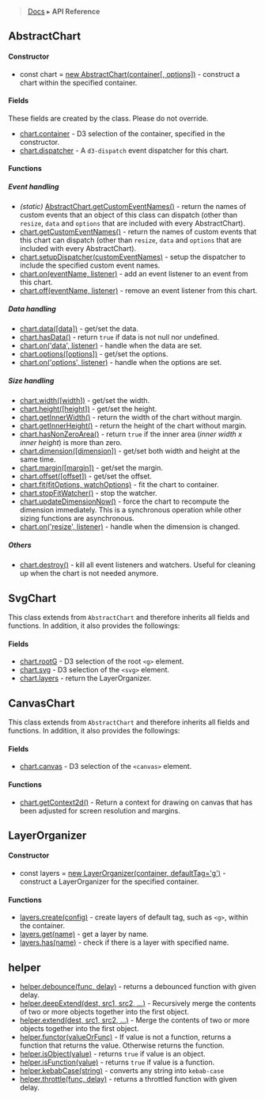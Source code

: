 > [Docs](../../README.md) ▸ **API Reference**

## AbstractChart

#### Constructor

* const chart = [new AbstractChart(container[, options])](AbstractChart.md#constructor) - construct a chart within the specified container.

#### Fields

These fields are created by the class. Please do not override.

* [chart.container](AbstractChart.md#container) - D3 selection of the container, specified in the constructor.
* [chart.dispatcher](AbstractChart.md#dispatch) - A `d3-dispatch` event dispatcher for this chart.

#### Functions

##### Event handling

* *(static)* [AbstractChart.getCustomEventNames()](AbstractChart.md#static-getCustomEventNames) - return the names of custom events that an object of this class can dispatch (other than `resize`, `data` and `options` that are included with every AbstractChart).
* [chart.getCustomEventNames()](AbstractChart.md#getCustomEventNames) - return the names of custom events that this chart can dispatch (other than `resize`, `data` and `options` that are included with every AbstractChart).
* [chart.setupDispatcher(customEventNames)](AbstractChart.md#setupDispatcher) - setup the dispatcher to include the specified custom event names.
* [chart.on(eventName, listener)](AbstractChart.md#on) - add an event listener to an event from this chart.
* [chart.off(eventName, listener)](AbstractChart.md#off) - remove an event listener from this chart.

##### Data handling

* [chart.data([data])](AbstractChart.md#data) - get/set the data.
* [chart.hasData()](AbstractChart.md#hasData) - return `true` if data is not null nor undefined.
* [chart.on('data', listener)](AbstractChart.md#event_data) - handle when the data are set.
* [chart.options([options])](AbstractChart.md#options) - get/set the options.
* [chart.on('options', listener)](AbstractChart.md#event_options) - handle when the options are set.

##### Size handling

* [chart.width([width])](AbstractChart.md#width) - get/set the width.
* [chart.height([height])](AbstractChart.md#height) - get/set the height.
* [chart.getInnerWidth()](AbstractChart.md#getInnerWidth) - return the width of the chart without margin.
* [chart.getInnerHeight()](AbstractChart.md#getInnerHeight) - return the height of the chart without margin.
* [chart.hasNonZeroArea()](AbstractChart.md#hasNonZeroArea) - return `true` if the inner area (*inner width x inner height*) is more than zero.
* [chart.dimension([dimension])](AbstractChart.md#dimension) - get/set both width and height at the same time.
* [chart.margin([margin])](AbstractChart.md#margin) - get/set the margin.
* [chart.offset([offset])](AbstractChart.md#offset) - get/set the offset.
* [chart.fit(fitOptions, watchOptions)](AbstractChart.md#fit) - fit the chart to container.
* [chart.stopFitWatcher()](AbstractChart.md#stopFitWatcher) - stop the watcher.
* [chart.updateDimensionNow()](AbstractChart.md#updateDimensionNow()) - force the chart to recompute the dimension immediately. This is a synchronous operation while other sizing functions are asynchronous.
* [chart.on('resize', listener)](AbstractChart.md#event_resize) - handle when the dimension is changed.

##### Others

* [chart.destroy()](AbstractChart.md#destroy) - kill all event listeners and watchers. Useful for cleaning up when the chart is not needed anymore. 

## SvgChart

This class extends from `AbstractChart` and therefore inherits all fields and functions. In addition, it also provides the followings:

#### Fields

* [chart.rootG](SvgChart.md#rootG) - D3 selection of the root `<g>` element.
* [chart.svg](SvgChart.md#svg) - D3 selection of the `<svg>` element.
* [chart.layers](SvgChart.md#layers) - return the LayerOrganizer.

## CanvasChart

This class extends from `AbstractChart` and therefore inherits all fields and functions. In addition, it also provides the followings:

#### Fields

* [chart.canvas](CanvasChart.md#canvas) - D3 selection of the `<canvas>` element.

#### Functions

* [chart.getContext2d()](CanvasChart.md#getContext2d) - Return a context for drawing on canvas that has been adjusted for screen resolution and margins.

<!--
## d3Kit.Chartlet

* [new d3Kit.Chartlet](Chartlet.md#constructor) - construct a chartlet.

##### Getter Functions

* [chartlet.getDispatcher](Chartlet.md#getDispatcher) - return chartlet's dispatcher.
* [chartlet.getCustomEvents](Chartlet.md#getCustomEvents) - return chartlet's custom events.
* [chartlet.getPropertyValue](Chartlet.md#getPropertyValue) - return a naked value for a charlet named property.

##### Getter/Setter Function

* [chartlet.property](Chartlet.md#property) - return function which will return a charlet named property value.

##### Enter/Update/Exit Functions

* [chartlet.enter](Chartlet.md#enter) - will cause the chartlet to add new elements to a chart.
* [chartlet.update](Chartlet.md#update) - will cause the chartlet to update existing chart elements.
* [chartlet.exit](Chartlet.md#exit) - will cause the chartlet to remove elements from the chart.

##### Inheritance Functions

* [chartlet.inheritPropertyFrom](Chartlet.md#inheritPropertyFrom) - map a named property for parent to child chartlet.
* [chartlet.inheritPropertiesFrom](Chartlet.md#inheritPropertiesFrom) - map many named properties for parent to child chartet.
* [chartlet.publishEventsTo](Chartlet.md#publishEventsTo) - dispatch child charlet events to parent chartlet.

##### Events

* [chartlet.on](Chartlet.md#on) - bind charlet event to event handler.
* [enterDone](Chartlet.md#enterDone) - fired when asynchronous activity in [Chartlet.enter](Chartlet.md#enter) has completed.
* [updateDone](Chartlet.md#updateDone) - fired when asynchronous activity in [Chartlet.update](Chartlet.md#update) has completed.
* [exitDone](Chartlet.md#exitDone) - fired when asynchronous activity in [Chartlet.exit](Chartlet.md#exit) has completed.
-->

## LayerOrganizer

#### Constructor

* const layers = [new LayerOrganizer(container, defaultTag='g')](LayerOrganizer.md#constructor) - construct a LayerOrganizer for the specified container.

#### Functions

* [layers.create(config)](LayerOrganizer.md#create) - create layers of default tag, such as ```<g>```, within the container.
* [layers.get(name)](LayerOrganizer.md#get) - get a layer by name.
* [layers.has(name)](LayerOrganizer.md#has) - check if there is a layer with specified name.

## helper

* [helper.debounce(func, delay)](https://lodash.com/docs/4.16.4#debounce) - returns a debounced function with given delay.
* [helper.deepExtend(dest, src1, src2, ...)](Helper.md#deepExtend) - Recursively merge the contents of two or more objects together into the first object.
* [helper.extend(dest, src1, src2, ...)](Helper.md#extend) - Merge the contents of two or more objects together into the first object.
* [helper.functor(valueOrFunc)](https://github.com/d3/d3-3.x-api-reference/blob/master/Internals#functor) - If value is not a function, returns a function that returns the value. Otherwise returns the function.
* [helper.isObject(value)](https://lodash.com/docs/4.16.4#isObject) - returns `true` if value is an object.
* [helper.isFunction(value)](https://lodash.com/docs/4.16.4#isFunction) - returns `true` if value is a function.
* [helper.kebabCase(string)](https://lodash.com/docs/4.16.4#kebabCase) - converts any string into `kebab-case`
* [helper.throttle(func, delay)](https://lodash.com/docs/4.16.4#throttle) - returns a throttled function with given delay.
